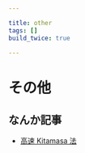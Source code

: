 ```yaml
---

title: other
tags: []
build_twice: true

---
```


# その他

## なんか記事
- [高速 Kitamasa 法](./fast_kitamasa_method.html)


